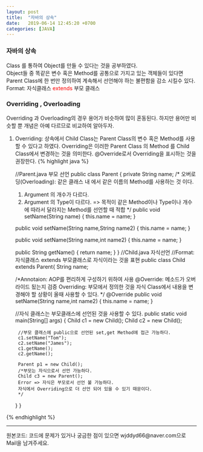 ```yaml
---
layout: post
title:  "자바의 상속"
date:   2019-06-14 12:45:20 +0700
categories: [JAVA]
---
```


### 자바의 상속  
Class 를 통하여 Object를 만들 수 있다는 것을 공부하였다.  
Object들 중 똑같은 변수 혹은 Method를 공통으로 가지고 있는 객체들이 있다면 Parent Class에 한 번만 정의하여 계속해서 선언해야 하는 불편함을 감소 시킬수 있다.  
Format: 자식클래스  <span style ="color: red">extends</span>  부모 클래스

### Overriding , Overloading
Overriding 과 Overloading의 경우 용어가 비슷하여 많이 혼동된다. 하지만 용어만 비슷할 뿐 개념은 아예 다르므로 비교하여 알아두자.
1. Overriding: 상속에서 Child Class는 Parent Class의 변수 혹은 Method를 사용할 수 있다고 하였다. Overriding은 이러한 Parent Class 의 Method 를 Child Class에서 변경하는 것을 의미한다. @Override로서 Overriding을 표시하는 것을 권장한다.
{% highlight java %}

	//Parent.java 부모 선언
	public class Parent {
		private String name;
	/*
	오버로딩(Overloading): 같은 클래스 내 에서 같은 이름의 Method를 사용하는 것 이다.
	1. Argument 의 개수가 다르다.
	2. Argument 의 Type이 다르다.
	=> 목적이 같은 Method이나 Type이나 개수에 따라서 달라지는 Method를 선언할 때 적합
	*/
	public void setName(String name) {
		this.name = name;
	}
	
	public void setName(String name,String name2) {
		this.name = name;
	}
	
	public void setName(String name,int name2) {
		this.name = name;
	}
	
	public String getName() {
		return name;
	}
	}
	//Child.java 자식선언
	//Format: 자식클래스 extends 부모클래스로 자식이라는 것을 표현
	public class Child extends Parent{
		String name;
		
	/*Annotaion: AOP를 편리하게 구성하기 위하여 사용
	@Override: 메소드가 오버라이드 됬는지 검증
	Overriding: 부모에서 정의한 것을 자식 Class에서 내용을 변경해야 할 상황이
	올때 사용할 수 있다.
	*/
	@Override
	public void setName(String name,int name2) {
		this.name = name;
	}
	
	//자식 클래스는 부모클래스에 선언된 것을 사용할 수 있다.
	public static void main(String[] args) {
		Child c1 = new Child();
		Child c2 = new Child();
		
		//부모 클래스에 public으로 선언된 set,get Method에 접근 가능하다.
		c1.setName("Tom");
		c2.setName("James");
		c1.getName();
		c2.getName();
		
		Parent p1 = new Child();
		/*부모는 자식으로서 선언 가능하다.
		Child c3 = new Parent();
		Error => 자식은 부모로서 선언 불 가능하다.
		자식에서 Overriding으로 더 선언 되어 있을 수 있기 때문이다.
		*/
		
	}
	}

{% endhighlight %}
<hr>
원본코드: <https://github.com/wjddyd66/JAVA/tree/master/Inheritance>
코드에 문제가 있거나 궁금한 점이 있으면 wjddyd66@naver.com으로  Mail을 남겨주세요.



